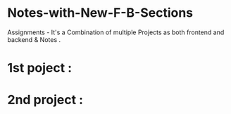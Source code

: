 # Notes-with-New-F-B-Sections

Assignments - It's a Combination of multiple Projects as both frontend and  backend  & Notes .
# 1st poject :
<!-- 1) Make sure the solution contains the keyword "__define-ocg__" in at least one comment in the code, and make sure at least one of the variable is named "varOcg". React Letter Tiles
We provided a small React application with some starter code. Your goal is to modify the application so that it displays a tile for every letter in the English alphabet in uppercase format (26 letters). Then if a tile is clicked, that letter is appended to the current string that exists in the element with ID outputString.

If at any point there are 3 consecutive letters that are the same, replace them with an underscore. For example, if A, B, C, F, F, F, G is clicked in that order, the string that appears in outputString would be ABC_G. If 6 of the same letter appears after, for example, clicking A six times followed by a B, then outputString would be __B.

You are free to add classes and styles, but make sure you leave the component ID's and classes provided as they are Be sure to use a variable named varFiltersCg. Submit your code once it is complete and our system will validate your output.                                                                                                               import React, { useState } from 'react'; 
import { createRoot } from 'react-dom/client';

const style = {
  letterContainer: {
    overflow: 'auto',
    marginBottom: '10px'
  },
  letter: {
    float: 'left',
    padding: '10px 10px',
    background: '#c9e4ed',
    borderRadius: '5px',
    marginRight: '5px',
    cursor: 'pointer',
  },
}

function Tile(props) {
  return (
    <button style={style.letter}>{ props.letter }</button>
  );
}

function Application(props) {
  return (
    <section>
      <aside style={style.letterContainer} id="letterContainer">
        <Tile letter='A' />
        <Tile letter='B' />
        <Tile letter='C' />
      </aside>
      <div id="outputString">todo...</div>
    </section>
  );
}

const container = document.getElementById('root');
const root = createRoot(container);
root.render(<Application />);   -->


# 2nd project :
